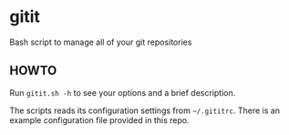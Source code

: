 gitit
=====

Bash script to manage all of your git repositories

HOWTO
-----

Run `gitit.sh -h` to see your options and a brief description. 

The scripts reads its configuration settings from `~/.gititrc`. There is an example configuration file provided in this repo.
